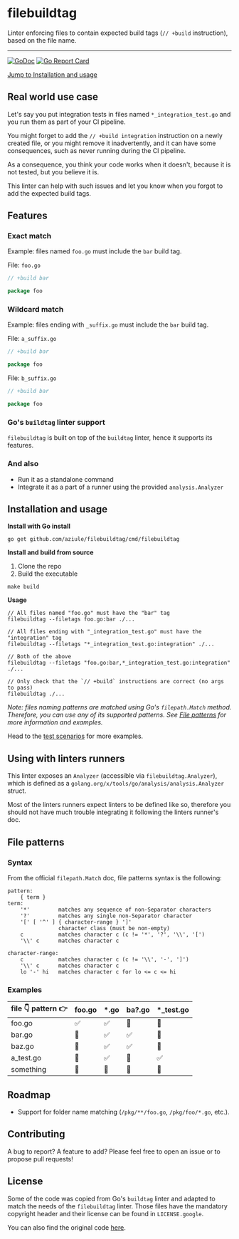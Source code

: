 # filebuildtag
Linter enforcing files to contain expected build tags (`// +build` instruction), based on the file name.

---

[![GoDoc](https://godoc.org/github.com/aziule/filebuildtag?status.svg)](https://godoc.org/github.com/aziule/filebuildtag)
[![Go Report Card](https://goreportcard.com/badge/github.com/aziule/filebuildtag)](https://goreportcard.com/report/github.com/aziule/filebuildtag)

[Jump to Installation and usage](#installation-and-usage)

## Real world use case

Let's say you put integration tests in files named `*_integration_test.go` and you run them as part of your CI pipeline.

You might forget to add the `// +build integration` instruction on a newly created file, or you might remove it inadvertently,
and it can have some consequences, such as never running during the CI pipeline.

As a consequence, you think your code works when it doesn't, because it is not tested, but you believe it is.

This linter can help with such issues and let you know when you forgot to add the expected build tags.

## Features

### Exact match

Example: files named `foo.go` must include the `bar` build tag.

File: `foo.go`
```go
// +build bar

package foo
```

### Wildcard match

Example: files ending with `_suffix.go` must include the `bar` build tag.

File: `a_suffix.go`
```go
// +build bar

package foo
```

File: `b_suffix.go`
```go
// +build bar

package foo
```

### Go's `buildtag` linter support

`filebuildtag` is built on top of the `buildtag` linter, hence it supports its features.

### And also

* Run it as a standalone command
* Integrate it as a part of a runner using the provided `analysis.Analyzer`

## Installation and usage

**Install with Go install**

```shell
go get github.com/aziule/filebuildtag/cmd/filebuildtag
```

**Install and build from source**
1. Clone the repo
2. Build the executable
```shell
make build
```

**Usage**

```shell
// All files named "foo.go" must have the "bar" tag
filebuildtag --filetags foo.go:bar ./...

// All files ending with "_integration_test.go" must have the "integration" tag
filebuildtag --filetags "*_integration_test.go:integration" ./...

// Both of the above
filebuildtag --filetags "foo.go:bar,*_integration_test.go:integration" ./...

// Only check that the `// +build` instructions are correct (no args to pass) 
filebuildtag ./...
```

*Note: files naming patterns are matched using Go's `filepath.Match` method. Therefore, you can use any of its supported patterns.
See [File patterns](#file-patterns) for more information and examples.*

Head to the [test scenarios](./filebuildtag_test.go) for more examples.

## Using with linters runners

This linter exposes an `Analyzer` (accessible via `filebuildtag.Analyzer`), which is defined as 
a `golang.org/x/tools/go/analysis/analysis.Analyzer` struct. 

Most of the linters runners expect linters to be defined like so, therefore you should not have much trouble integrating it
following the linters runner's doc.

## File patterns

### Syntax

From the official `filepath.Match` doc, file patterns syntax is the following:

```
pattern:
	{ term }
term:
	'*'         matches any sequence of non-Separator characters
	'?'         matches any single non-Separator character
	'[' [ '^' ] { character-range } ']'
	            character class (must be non-empty)
	c           matches character c (c != '*', '?', '\\', '[')
	'\\' c      matches character c

character-range:
	c           matches character c (c != '\\', '-', ']')
	'\\' c      matches character c
	lo '-' hi   matches character c for lo <= c <= hi
```

### Examples

| file 👇 pattern 👉 | foo.go | *.go | ba?.go | *_test.go |
|--------------------|--------|------|--------|-----------|
| foo.go             | ✅     | ✅   | 🚫     | 🚫        |
| bar.go             | 🚫     | ✅   | ✅     | 🚫        |
| baz.go             | 🚫     | ✅   | ✅     | 🚫        |
| a_test.go          | 🚫     | ✅   | 🚫     | ✅        |
| something          | 🚫     | 🚫   | 🚫     | 🚫        |

## Roadmap

* Support for folder name matching (`/pkg/**/foo.go`, `/pkg/foo/*.go`, etc.).

## Contributing

A bug to report? A feature to add? Please feel free to open an issue or to propose pull requests!

## License

Some of the code was copied from Go's `buildtag` linter and adapted to match the needs of the `filebuildtag` linter.
Those files have the mandatory copyright header and their license can be found in `LICENSE.google`.

You can also find the original code [here](https://github.com/golang/tools/tree/master/go/analysis/passes/buildtag).

